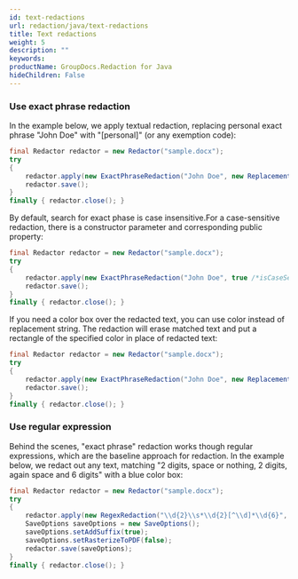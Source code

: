 ```yaml
---
id: text-redactions
url: redaction/java/text-redactions
title: Text redactions
weight: 5
description: ""
keywords: 
productName: GroupDocs.Redaction for Java
hideChildren: False
---
```

### Use exact phrase redaction

In the example below, we apply textual redaction, replacing personal exact phrase "John Doe" with "\[personal\]" (or any exemption code):



```java
final Redactor redactor = new Redactor("sample.docx");
try 
{
    redactor.apply(new ExactPhraseRedaction("John Doe", new ReplacementOptions("[personal]")));
    redactor.save();
}
finally { redactor.close(); }
```

By default, search for exact phase is case insensitive.For a case-sensitive redaction, there is a constructor parameter and corresponding public property:



```java
final Redactor redactor = new Redactor("sample.docx");
try
{
    redactor.apply(new ExactPhraseRedaction("John Doe", true /*isCaseSensitive*/, new ReplacementOptions("[personal]")));
    redactor.save();
}
finally { redactor.close(); }
```

If you need a color box over the redacted text, you can use color instead of replacement string. The redaction will erase matched text and put a rectangle of the specified color in place of redacted text:



```java
final Redactor redactor = new Redactor("sample.docx");
try
{
    redactor.apply(new ExactPhraseRedaction("John Doe", new ReplacementOptions(java.awt.Color.RED)));
    redactor.save();
}
finally { redactor.close(); }
```

### Use regular expression

Behind the scenes, "exact phrase" redaction works though regular expressions, which are the baseline approach for redaction. In the example below, we redact out any text, matching "2 digits, space or nothing, 2 digits, again space and 6 digits" with a blue color box:



```java
final Redactor redactor = new Redactor("sample.docx");
try
{
    redactor.apply(new RegexRedaction("\\d{2}\\s*\\d{2}[^\\d]*\\d{6}", new ReplacementOptions(java.awt.Color.BLUE)));
    SaveOptions saveOptions = new SaveOptions();
    saveOptions.setAddSuffix(true);
    saveOptions.setRasterizeToPDF(false);
    redactor.save(saveOptions);
}
finally { redactor.close(); }
```
